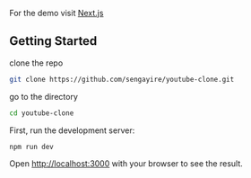 For the demo visit [Next.js](https://nextjs.org/)

## Getting Started

clone the repo

```bash
git clone https://github.com/sengayire/youtube-clone.git
```

go to the directory

```bash
cd youtube-clone
```

First, run the development server:

```bash
npm run dev
```

Open [http://localhost:3000](http://localhost:3000) with your browser to see the result.
